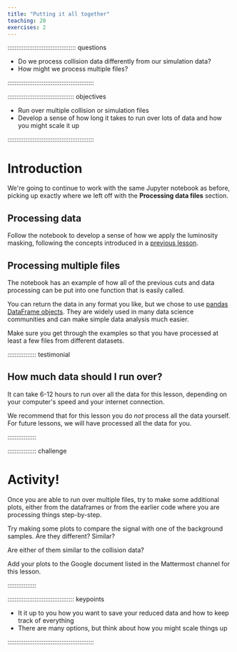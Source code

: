 ```yaml
---
title: "Putting it all together"
teaching: 20
exercises: 2
---
```


:::::::::::::::::::::::::::::::::::::: questions 

- Do we process collision data differently from our simulation data?
- How might we process multiple files? 

::::::::::::::::::::::::::::::::::::::::::::::::

::::::::::::::::::::::::::::::::::::: objectives

- Run over multiple collision or simulation files
- Develop a sense of how long it takes to run over lots of data and how you might scale it up

::::::::::::::::::::::::::::::::::::::::::::::::

# Introduction

We're going to continue to work with the same Jupyter notebook as before, picking up
exactly where we left off with the **Processing data files** section. 

## Processing data

Follow the notebook to develop a sense of how we apply the luminosity masking, following
the concepts introduced in a [previous lesson](https://cms-opendata-workshop.github.io/workshop2024-lesson-triggers-lumi/instructor/index.html).

## Processing multiple files

The notebook has an example of how all of the previous cuts and data processing can be put into 
one function that is easily called. 

You can return the data in any format you like, but we chose to use [pandas DataFrame objects](https://pandas.pydata.org/docs/reference/api/pandas.DataFrame.html).
They are widely used in many data science communities and can make simple data analysis much easier. 

Make sure you get through the examples so that you have processed at least a few files from different
datasets. 

:::::::::::::::: testimonial

## How much data should I run over?

It can take 6-12 hours to run over all the data for this lesson, depending on your computer's speed and
your internet connection. 

We recommend that for this lesson you do *not* process all the data yourself. For future lessons, we will have processed all the
data for you. 

:::::::::::::::: 

:::::::::::::::: challenge
# Activity!

Once you are able to run over multiple files, try to make some additional plots, either from the dataframes
or from the earlier code where you are processing things step-by-step. 

Try making some plots to compare the signal with one of the background samples. Are they different? Similar? 

Are either of them similar to the collision data? 

Add your plots to the Google document listed in the Mattermost channel for this lesson. 

:::::::::::::::: 

::::::::::::::::::::::::::::::::::::: keypoints 

- It it up to you how you want to save your reduced data and how to keep track of everything
- There are many options, but think about how you might scale things up

::::::::::::::::::::::::::::::::::::::::::::::::

[r-markdown]: https://rmarkdown.rstudio.com/
